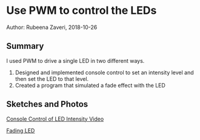 #  Use PWM to control the LEDs

Author: Rubeena Zaveri, 2018-10-26

## Summary

I used PWM to drive a single LED in two different ways.

1. Designed and implemented console control to set an intensity level and then set the LED to that level.
2. Created a program that simulated a fade effect with the LED

## Sketches and Photos

[Console Control of LED Intensity Video](https://drive.google.com/file/d/1ju-Hg8W7nfQjKzsjOwsNdIromgsF6TOH/view?usp=sharing)

[Fading LED](https://drive.google.com/file/d/1jQAirqA0r9UG4M4Ely04JXjl-LrVN9Yx/view?usp=sharing)
